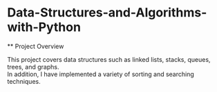 # Data-Structures-and-Algorithms-with-Python

** Project Overview

This project covers data structures such as linked lists, stacks, queues, trees, and graphs.  
In addition, I have implemented a variety of sorting and searching techniques.


